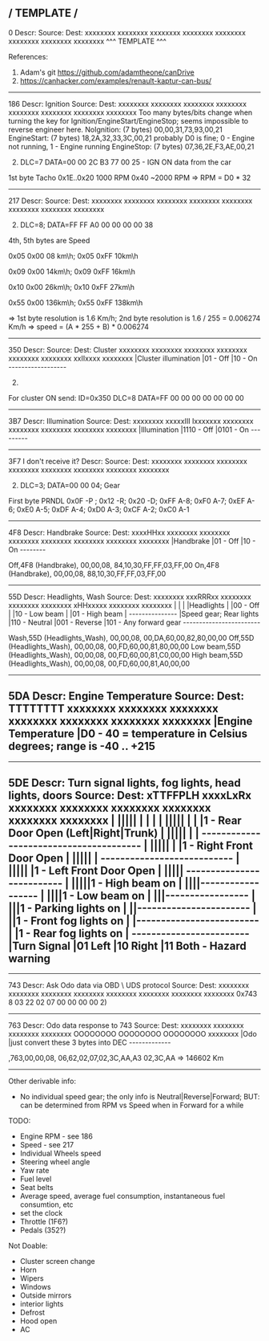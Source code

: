 \/ TEMPLATE \/
----------------------------------------------------------------------------------------------------------------------------
0
Descr: 
Source: 
Dest: 
xxxxxxxx xxxxxxxx xxxxxxxx xxxxxxxx xxxxxxxx xxxxxxxx xxxxxxxx xxxxxxxx
^^^ TEMPLATE ^^^


References:
1) Adam's git https://github.com/adamtheone/canDrive
2) https://canhacker.com/examples/renault-kaptur-can-bus/


----------------------------------------------------------------------------------------------------------------------------
186
Descr: Ignition
Source: 
Dest:
xxxxxxxx xxxxxxxx xxxxxxxx xxxxxxxx xxxxxxxx xxxxxxxx xxxxxxxx xxxxxxxx
Too many bytes/bits change when turning the key for Ignition/EngineStart/EngineStop; seems impossible to reverse engineer here.
NoIgnition:  (7 bytes) 00,00,31,73,93,00,21
EngineStart: (7 bytes) 18,2A,32,33,3C,00,21 probably D0 is fine; 0 - Engine not running, 1 - Engine running
EngineStop:  (7 bytes) 07,36,2E,F3,AE,00,21

2) DLC=7 DATA=00 00 2C B3 77 00 25 - IGN ON data from the car

1st byte    Tacho
0x1E..0x20  1000 RPM
0x40        ~2000 RPM
=> RPM = D0 * 32


----------------------------------------------------------------------------------------------------------------------------
217
Descr: 
Source: 
Dest: 
xxxxxxxx xxxxxxxx xxxxxxxx xxxxxxxx xxxxxxxx xxxxxxxx xxxxxxxx xxxxxxxx

2) DLC=8; DATA=FF FF A0 00 00 00 00 38

4th, 5th bytes are Speed

0x05 0x00 08 km\h; 0x05 0xFF 10km\h

0x09 0x00 14km\h; 0x09 0xFF 16km\h

0x10 0x00 26km\h; 0x10 0xFF 27km\h

0x55 0x00 136km\h; 0x55 0xFF 138km\h

=> 1st byte resolution is 1.6 Km/h; 2nd byte resolution is 1.6 / 255 = 0.006274 Km/h
=> speed = (A * 255 + B) * 0.006274


----------------------------------------------------------------------------------------------------------------------------
350
Descr:
Source: 
Dest: Cluster
xxxxxxxx xxxxxxxx xxxxxxxx xxxxxxxx xxxxxxxx xxxxxxxx xxIIxxxx xxxxxxxx
                                                        |Cluster illumination
                                                        |01 - Off
                                                        |10 - On
                                                        ------------------                                                         

2)
For cluster ON send:
ID=0x350 DLC=8 DATA=FF 00 00 00 00 00 00 00

----------------------------------------------------------------------------------------------------------------------------
3B7
Descr: Illumination
Source: 
Dest: 
xxxxxxxx xxxxxIII Ixxxxxxx xxxxxxxx xxxxxxxx xxxxxxxx xxxxxxxx xxxxxxxx
              |Illumination
              |1110 - Off
              |0101 - On
              ---------


----------------------------------------------------------------------------------------------------------------------------
3F7 I don't receive it?
Descr: 
Source: 
Dest: 
xxxxxxxx xxxxxxxx xxxxxxxx xxxxxxxx xxxxxxxx xxxxxxxx xxxxxxxx xxxxxxxx


2) DLC=3; DATA=00 00 04;
Gear

First byte PRNDL
0x0F -P ; 0x12 -R; 0x20 -D; 0xFF A-8; 0xF0 A-7; 0xEF A-6; 0xE0 A-5; 0xDF A-4; 0xD0 A-3; 0xCF A-2; 0xC0 A-1

----------------------------------------------------------------------------------------------------------------------------
4F8
Descr: Handbrake
Source: 
Dest: 
xxxxHHxx xxxxxxxx xxxxxxxx xxxxxxxx xxxxxxxx xxxxxxxx xxxxxxxx xxxxxxxx
    |Handbrake
    |01 - Off
    |10 - On
    --------

Off,4F8 (Handbrake),                                00,00,08, 84,10,30,FF,FF,03,FF,00
On,4F8 (Handbrake),                                 00,00,08, 88,10,30,FF,FF,03,FF,00


----------------------------------------------------------------------------------------------------------------------------
55D
Descr: Headlights, Wash
Source: 
Dest: 
xxxxxxxx xxxRRRxx xxxxxxxx xxxxxxxx xxxxxxxx xHHxxxxx xxxxxxxx xxxxxxxx
            |                                 |
            |                                 |Headlights
            |                                 |00 - Off
            |                                 |10 - Low beam
            |                                 |01 - High beam
            |                                 ---------------
            |Speed gear; Rear lights
            |110 - Neutral
            |001 - Reverse
            |101 - Any forward gear
            ------------------------

Wash,55D (Headlights_Wash),                         00,00,08, 00,DA,60,00,82,80,00,00
Off,55D (Headlights_Wash),                          00,00,08, 00,FD,60,00,81,80,00,00
Low beam,55D (Headlights_Wash),                     00,00,08, 00,FD,60,00,81,C0,00,00
High beam,55D (Headlights_Wash),                    00,00,08, 00,FD,60,00,81,A0,00,00


----------------------------------------------------------------------------------------------------------------------------
5DA
Descr: Engine Temperature
Source: 
Dest: 
TTTTTTTT xxxxxxxx xxxxxxxx xxxxxxxx xxxxxxxx xxxxxxxx xxxxxxxx xxxxxxxx
|Engine Temperature
|D0 - 40 = temperature in Celsius degrees; range is -40 .. +215
---------------------------------------------------------------

----------------------------------------------------------------------------------------------------------------------------
5DE
Descr: Turn signal lights, fog lights, head lights, doors
Source: 
Dest: 
xTTFFPLH xxxxLxRx xxxxxxxx xxxxxxxx xxxxxxxx xxxxxxxx xxxxxxxx xxxxxxxx
 | |||||     | |   |
 | |||||     | |   |1 - Rear Door Open (Left|Right|Trunk)
 | |||||     | |   ---------------------------------------
 | |||||     | |1 - Right Front Door Open
 | |||||     | ---------------------------
 | |||||     |1 - Left Front Door Open
 | |||||     --------------------------
 | |||||1 - High beam on
 | ||||------------------
 | ||||1 - Low beam on
 | |||-----------------
 | |||1 - Parking lights on
 | ||-----------------------
 | ||1 - Front fog lights on
 | |-------------------------
 | |1 - Rear fog lights on
 | ------------------------
 |Turn Signal
 |01 Left
 |10 Right
 |11 Both - Hazard warning
 ----------------------

----------------------------------------------------------------------------------------------------------------------------
743
Descr: Ask Odo data via OBD \ UDS protocol
Source: 
Dest: 
xxxxxxxx xxxxxxxx xxxxxxxx xxxxxxxx xxxxxxxx xxxxxxxx xxxxxxxx xxxxxxxx
0x743 8 03 22 02 07 00 00 00 00
2)

----------------------------------------------------------------------------------------------------------------------------
763
Descr: Odo data response to 743
Source: 
Dest: 
xxxxxxxx xxxxxxxx xxxxxxxx xxxxxxxx OOOOOOOO OOOOOOOO OOOOOOOO xxxxxxxx
                                    |Odo
                                    |just convert these 3 bytes into DEC
                                    -------------

,763,00,00,08, 06,62,02,07,02,3C,AA,A3
02,3C,AA => 146602 Km


----------------------------------------------------------------------------------------------------------------------------

Other derivable info:
- No individual speed gear; the only info is Neutral|Reverse|Forward; BUT: can be determined from RPM vs Speed when in Forward for a while



TODO:
- Engine RPM - see 186
- Speed - see 217
- Individual Wheels speed
- Steering wheel angle
- Yaw rate
- Fuel level
- Seat belts
- Average speed, average fuel consumption, instantaneous fuel consumtion, etc
- set the clock
- Throttle (1F6?)
- Pedals (352?)


Not Doable:
- Cluster screen change
- Horn
- Wipers
- Windows
- Outside mirrors
- interior lights
- Defrost
- Hood open
- AC



